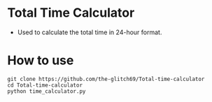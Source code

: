 # Total Time Calculator
- Used to calculate the total time in 24-hour format.

# How to use
```
git clone https://github.com/the-glitch69/Total-time-calculator   
cd Total-time-calculator
python time_calculator.py
```
